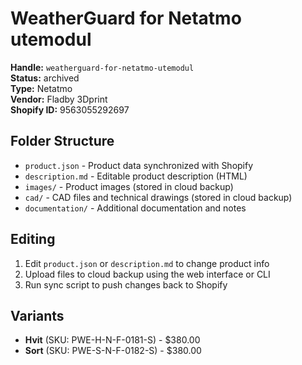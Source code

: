 # WeatherGuard for Netatmo utemodul

**Handle:** `weatherguard-for-netatmo-utemodul`  
**Status:** archived  
**Type:** Netatmo  
**Vendor:** Fladby 3Dprint  
**Shopify ID:** 9563055292697  

## Folder Structure

- `product.json` - Product data synchronized with Shopify
- `description.md` - Editable product description (HTML)
- `images/` - Product images (stored in cloud backup)
- `cad/` - CAD files and technical drawings (stored in cloud backup)
- `documentation/` - Additional documentation and notes

## Editing

1. Edit `product.json` or `description.md` to change product info
2. Upload files to cloud backup using the web interface or CLI
3. Run sync script to push changes back to Shopify

## Variants

- **Hvit** (SKU: PWE-H-N-F-0181-S) - $380.00
- **Sort** (SKU: PWE-S-N-F-0182-S) - $380.00
